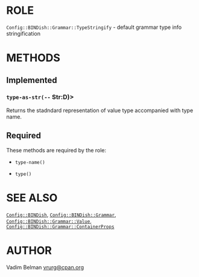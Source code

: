 ROLE
====



`Config::BINDish::Grammar::TypeStringify` - default grammar type info stringification

METHODS
=======



Implemented
-----------

### `type-as-str(--` Str:D)>

Returns the stadndard representation of value type accompanied with type name.

Required
--------

These methods are required by the role:

  * `type-name()`

  * `type()`

SEE ALSO
========

[`Config::BINDish`](https://github.com/vrurg/raku-Config-BINDish/blob/v0.0.4/docs/md/Config/BINDish.md), [`Config::BINDish::Grammar`](https://github.com/vrurg/raku-Config-BINDish/blob/v0.0.4/docs/md/Config/BINDish/Grammar.md), [`Config::BINDish::Grammar::Value`](https://github.com/vrurg/raku-Config-BINDish/blob/v0.0.4/docs/md/Config/BINDish/Grammar/Value.md), [`Config::BINDish::Grammar::ContainerProps`](https://github.com/vrurg/raku-Config-BINDish/blob/v0.0.4/docs/md/Config/BINDish/Grammar/ContainerProps.md)

AUTHOR
======

Vadim Belman <vrurg@cpan.org>

